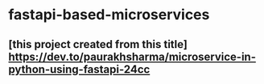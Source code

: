 # fastapi-based-microservices

## [this project created from this title] <https://dev.to/paurakhsharma/microservice-in-python-using-fastapi-24cc>